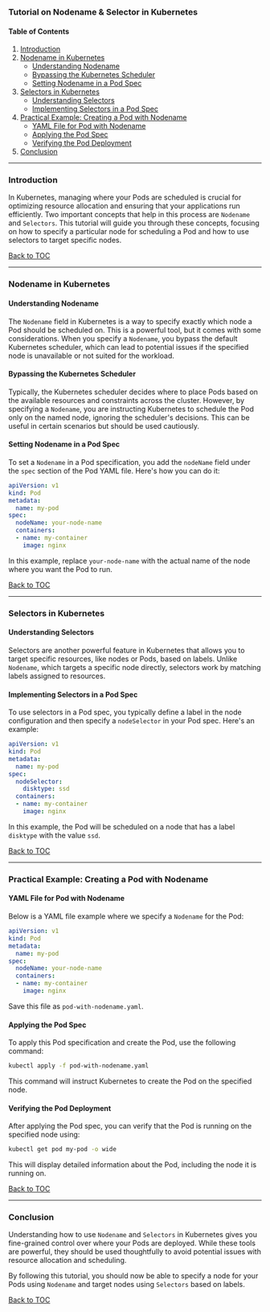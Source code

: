 ### Tutorial on Nodename & Selector in Kubernetes

#### Table of Contents

1. [Introduction](#introduction)
2. [Nodename in Kubernetes](#nodename-in-kubernetes)
   - [Understanding Nodename](#understanding-nodename)
   - [Bypassing the Kubernetes Scheduler](#bypassing-the-kubernetes-scheduler)
   - [Setting Nodename in a Pod Spec](#setting-nodename-in-a-pod-spec)
3. [Selectors in Kubernetes](#selectors-in-kubernetes)
   - [Understanding Selectors](#understanding-selectors)
   - [Implementing Selectors in a Pod Spec](#implementing-selectors-in-a-pod-spec)
4. [Practical Example: Creating a Pod with Nodename](#practical-example-creating-a-pod-with-nodename)
   - [YAML File for Pod with Nodename](#yaml-file-for-pod-with-nodename)
   - [Applying the Pod Spec](#applying-the-pod-spec)
   - [Verifying the Pod Deployment](#verifying-the-pod-deployment)
5. [Conclusion](#conclusion)

---

### Introduction

In Kubernetes, managing where your Pods are scheduled is crucial for optimizing resource allocation and ensuring that your applications run efficiently. Two important concepts that help in this process are `Nodename` and `Selectors`. This tutorial will guide you through these concepts, focusing on how to specify a particular node for scheduling a Pod and how to use selectors to target specific nodes.

[Back to TOC](#table-of-contents)

---

### Nodename in Kubernetes

#### Understanding Nodename

The `Nodename` field in Kubernetes is a way to specify exactly which node a Pod should be scheduled on. This is a powerful tool, but it comes with some considerations. When you specify a `Nodename`, you bypass the default Kubernetes scheduler, which can lead to potential issues if the specified node is unavailable or not suited for the workload.

#### Bypassing the Kubernetes Scheduler

Typically, the Kubernetes scheduler decides where to place Pods based on the available resources and constraints across the cluster. However, by specifying a `Nodename`, you are instructing Kubernetes to schedule the Pod only on the named node, ignoring the scheduler's decisions. This can be useful in certain scenarios but should be used cautiously.

#### Setting Nodename in a Pod Spec

To set a `Nodename` in a Pod specification, you add the `nodeName` field under the `spec` section of the Pod YAML file. Here's how you can do it:

```yaml
apiVersion: v1
kind: Pod
metadata:
  name: my-pod
spec:
  nodeName: your-node-name
  containers:
  - name: my-container
    image: nginx
```

In this example, replace `your-node-name` with the actual name of the node where you want the Pod to run.

[Back to TOC](#table-of-contents)

---

### Selectors in Kubernetes

#### Understanding Selectors

Selectors are another powerful feature in Kubernetes that allows you to target specific resources, like nodes or Pods, based on labels. Unlike `Nodename`, which targets a specific node directly, selectors work by matching labels assigned to resources.

#### Implementing Selectors in a Pod Spec

To use selectors in a Pod spec, you typically define a label in the node configuration and then specify a `nodeSelector` in your Pod spec. Here's an example:

```yaml
apiVersion: v1
kind: Pod
metadata:
  name: my-pod
spec:
  nodeSelector:
    disktype: ssd
  containers:
  - name: my-container
    image: nginx
```

In this example, the Pod will be scheduled on a node that has a label `disktype` with the value `ssd`.

[Back to TOC](#table-of-contents)

---

### Practical Example: Creating a Pod with Nodename

#### YAML File for Pod with Nodename

Below is a YAML file example where we specify a `Nodename` for the Pod:

```yaml
apiVersion: v1
kind: Pod
metadata:
  name: my-pod
spec:
  nodeName: your-node-name
  containers:
  - name: my-container
    image: nginx
```

Save this file as `pod-with-nodename.yaml`.

#### Applying the Pod Spec

To apply this Pod specification and create the Pod, use the following command:

```bash
kubectl apply -f pod-with-nodename.yaml
```

This command will instruct Kubernetes to create the Pod on the specified node.

#### Verifying the Pod Deployment

After applying the Pod spec, you can verify that the Pod is running on the specified node using:

```bash
kubectl get pod my-pod -o wide
```

This will display detailed information about the Pod, including the node it is running on.

[Back to TOC](#table-of-contents)

---

### Conclusion

Understanding how to use `Nodename` and `Selectors` in Kubernetes gives you fine-grained control over where your Pods are deployed. While these tools are powerful, they should be used thoughtfully to avoid potential issues with resource allocation and scheduling.

By following this tutorial, you should now be able to specify a node for your Pods using `Nodename` and target nodes using `Selectors` based on labels.

[Back to TOC](#table-of-contents)
